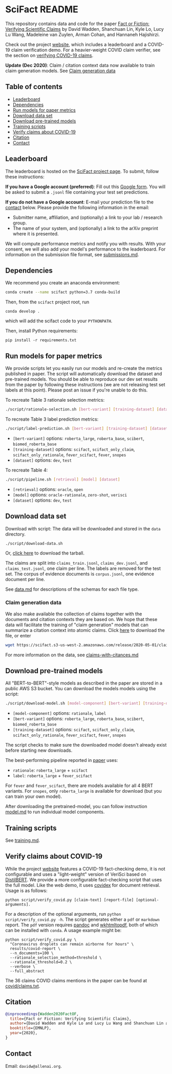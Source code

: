# SciFact README

This repository contains data and code for the paper [Fact or Fiction: Verifying Scientific Claims](https://arxiv.org/abs/2004.14974) by David Wadden, Shanchuan Lin, Kyle Lo, Lucy Lu Wang, Madeleine van Zuylen, Arman Cohan, and Hannaneh Hajishirzi.

Check out the project [website](https://scifact.apps.allenai.org), which includes a leaderboard and a COVID-19 claim verification demo. For a heavier-weight COVID claim verifier, see the section on [verifying COVID-19 claims](#verify-claims-about-covid-19).

**Update (Dec 2020)**: Claim / citation context data now available to train claim generation models. See [Claim generation data](#claim-generatino-data)

## Table of contents
- [Leaderboard](#leaderboard)
- [Dependencies](#dependencies)
- [Run models for paper metrics](#run-models-for-paper-metrics)
- [Download data set](#download-data-set)
- [Download pre-trained models](#download-pre-trained-models)
- [Training scripts](#training-scripts)
- [Verify claims about COVID-19](#verify-claims-about-covid-19)
- [Citation](#citation)
- [Contact](#contact)


## Leaderboard

The leaderboard is hosted on the [SciFact project page](https://scifact.apps.allenai.org/leaderboard). To submit, follow these instructions:

**If you have a Google account (preferred)**: Fill out this [Google form](https://docs.google.com/forms/d/e/1FAIpQLSf-o6ZBXNCiD35f-CHdLxkHRJbcmEBVsTCJDxN_1X5PuhsJBw/viewform?usp=sf_link). You will be asked to submit a `.jsonl` file containing your test set predictions.

**If you do not have a Google account**: E-mail your prediction file to the [contact](#contact) below. Please provide the following information in the email:

- Submitter name, affiliation, and (optionally) a link to your lab / research group.
- The name of your system, and (optionally) a link to the arXiv preprint where it is presented.

We will compute performance metrics and notify you with results. With your consent, we will also add your model's performance to the leaderboard. For information on the submission file format, see [submissions.md](doc/submissions.md).


## Dependencies

We recommend you create an anaconda environment:
```bash
conda create --name scifact python=3.7 conda-build
```
Then, from the `scifact` project root, run
```
conda develop .
```
which will add the scifact code to your `PYTHONPATH`.

Then, install Python requirements:
```
pip install -r requirements.txt
```

## Run models for paper metrics

We provide scripts let you easily run our models and re-create the metrics published in paper. The script will automatically download the dataset and pre-trained models. You should be able to reproduce our dev set results from the paper by following these instructions (we are not releasing test set labels at this point). Please post an issue if you're unable to do this.

To recreate Table 3 rationale selection metrics:
```bash
./script/rationale-selection.sh [bert-variant] [training-dataset] [dataset]
```
To recreate Table 3 label prediction metrics:
```bash
./script/label-prediction.sh [bert-variant] [training-dataset] [dataset]
```
- `[bert-variant]` options: `roberta_large`, `roberta_base`, `scibert`, `biomed_roberta_base`
- `[training-dataset]` options: `scifact`, `scifact_only_claim`, `scifact_only_rationale`, `fever_scifact`, `fever`, `snopes`
- `[dataset]` options: `dev`, `test`

To recreate Table 4:
```bash
./script/pipeline.sh [retrieval] [model] [dataset]
```
- `[retrieval]` options: `oracle`, `open`
- `[model]` options: `oracle-rationale`, `zero-shot`, `verisci`
- `[dataset]` options: `dev`, `test`


## Download data set

Download with script: The data will be downloaded and stored in the `data` directory.
```bash
./script/download-data.sh
```
Or, [click here](https://scifact.s3-us-west-2.amazonaws.com/release/2020-05-01/data.tar.gz) to download the tarball.

The claims are split into `claims_train.jsonl`, `claims_dev.jsonl`, and `claims_test.jsonl`, one claim per line. The labels are removed for the test set. The corpus of evidence documents is `corpus.jsonl`, one evidence document per line.

See [data.md](doc/data.md) for descriptions of the schemas for each file type.


### Claim generation data

We also make available the collection of claims together with the documents and citation contexts they are based on. We hope that these data will facilitate the training of "claim generation" models that can summarize a citation context into atomic claims. Click [here](https://scifact.s3-us-west-2.amazonaws.com/release/2020-05-01/claims-with-citances.jsonl) to download the file, or enter

```bash
wget https://scifact.s3-us-west-2.amazonaws.com/release/2020-05-01/claims-with-citances.jsonl
```

For more information on the data, see [claims-with-citances.md](doc/claims-with-citances.md)


## Download pre-trained models

All "BERT-to-BERT"-style models as described in the paper are stored in a public AWS S3 bucket. You can download the models models using the script:
```bash
./script/download-model.sh [model-component] [bert-variant] [training-dataset]
```
- `[model-component]` options: `rationale`, `label`
- `[bert-variant]` options: `roberta_large`, `roberta_base`, `scibert`, `biomed_roberta_base`
- `[training-dataset]` options: `scifact`, `scifact_only_claim`, `scifact_only_rationale`, `fever_scifact`, `fever`, `snopes`

The script checks to make sure the downloaded model doesn't already exist before starting new downloads.

The best-performing pipeline reported in [paper](https://arxiv.org/abs/2004.14974) uses:
- `rationale`: `roberta_large` + `scifact`
- `label`: `roberta_large` + `fever_scifact`

For `fever` and `fever_scifact`, there are models available for all 4 BERT variants. For `snopes`, only `roberta_large` is available for download (but you can train your own model).

After downloading the pretrained-model, you can follow instruction [model.md](doc/model.md) to run individual model components.

## Training scripts

See [training.md](doc/training.md).

## Verify claims about COVID-19

While the project [website](https://scifact.apps.allenai.org) features a COVID-19 fact-checking demo, it is not configurable and uses a "light-weight" version of VeriSci based on [DistilBERT](https://arxiv.org/abs/1910.01108). We provide a more configurable fact-checking script that uses the full model. Like the web demo, it uses [covidex](https://covidex.ai) for document retrieval.  Usage is as follows:

```shell
python script/verify_covid.py [claim-text] [report-file] [optional-arguments].
```

For a description of the optional arguments, run `python script/verify_covid.py -h`. The script generates either a `pdf` or `markdown` report. The `pdf` version requires [pandoc](https://pandoc.org) and [wkhtmltopdf](https://wkhtmltopdf.org), both of which can be installed with `conda`. A usage example might be:

```shell
python script/verify_covid.py \
  "Coronavirus droplets can remain airborne for hours" \
  results/covid-report \
  --n_documents=100 \
  --rationale_selection_method=threshold \
  --rationale_threshold=0.2 \
  --verbose \
  --full_abstract
```

The 36 claims COVID claims mentions in the paper can be found at [covid/claims.txt](covid/claims.txt).

## Citation

```bibtex
@inproceedings{Wadden2020FactOF,
  title={Fact or Fiction: Verifying Scientific Claims},
  author={David Wadden and Kyle Lo and Lucy Lu Wang and Shanchuan Lin and Madeleine van Zuylen and Arman Cohan and Hannaneh Hajishirzi},
  booktitle={EMNLP},
  year={2020},
}
```

## Contact

Email: `davidw@allenai.org`.

